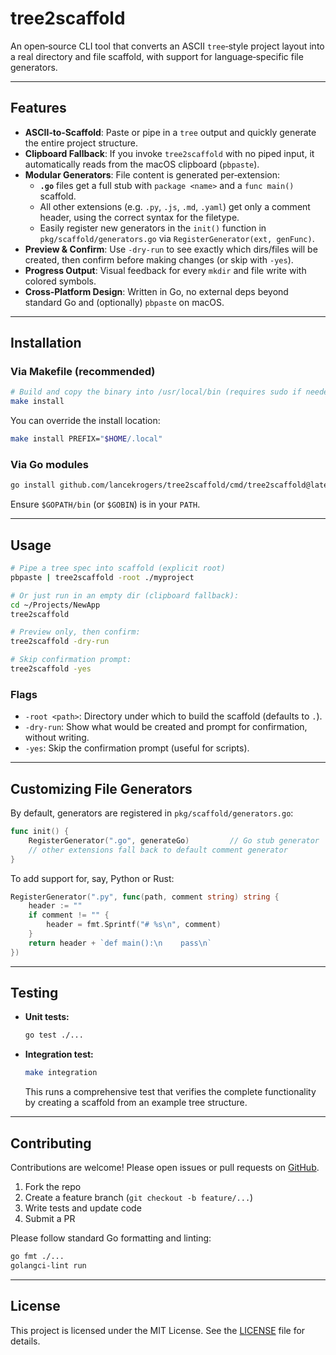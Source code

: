 # tree2scaffold

An open‑source CLI tool that converts an ASCII `tree`‑style project layout into a real directory and file scaffold, with support for language‑specific file generators.

---

## Features

- **ASCII‑to‑Scaffold**: Paste or pipe in a `tree` output and quickly generate the entire project structure.
- **Clipboard Fallback**: If you invoke `tree2scaffold` with no piped input, it automatically reads from the macOS clipboard (`pbpaste`).
- **Modular Generators**: File content is generated per‑extension:
  - **`.go`** files get a full stub with `package <name>` and a `func main()` scaffold.
  - All other extensions (e.g. `.py`, `.js`, `.md`, `.yaml`) get only a comment header, using the correct syntax for the filetype.
  - Easily register new generators in the `init()` function in `pkg/scaffold/generators.go` via `RegisterGenerator(ext, genFunc)`.
- **Preview & Confirm**: Use `-dry-run` to see exactly which dirs/files will be created, then confirm before making changes (or skip with `-yes`).
- **Progress Output**: Visual feedback for every `mkdir` and file write with colored symbols.
- **Cross‑Platform Design**: Written in Go, no external deps beyond standard Go and (optionally) `pbpaste` on macOS.

---

## Installation

### Via Makefile (recommended)

```bash
# Build and copy the binary into /usr/local/bin (requires sudo if needed)
make install
```

You can override the install location:

```bash
make install PREFIX="$HOME/.local"
```

### Via Go modules

```bash
go install github.com/lancekrogers/tree2scaffold/cmd/tree2scaffold@latest
```

Ensure `$GOPATH/bin` (or `$GOBIN`) is in your `PATH`.

---

## Usage

```bash
# Pipe a tree spec into scaffold (explicit root)
pbpaste | tree2scaffold -root ./myproject

# Or just run in an empty dir (clipboard fallback):
cd ~/Projects/NewApp
tree2scaffold

# Preview only, then confirm:
tree2scaffold -dry-run

# Skip confirmation prompt:
tree2scaffold -yes
```

### Flags

- `-root <path>`: Directory under which to build the scaffold (defaults to `.`).
- `-dry-run`: Show what would be created and prompt for confirmation, without writing.
- `-yes`: Skip the confirmation prompt (useful for scripts).

---

## Customizing File Generators

By default, generators are registered in `pkg/scaffold/generators.go`:

```go
func init() {
    RegisterGenerator(".go", generateGo)         // Go stub generator
    // other extensions fall back to default comment generator
}
```

To add support for, say, Python or Rust:

```go
RegisterGenerator(".py", func(path, comment string) string {
    header := ""
    if comment != "" {
        header = fmt.Sprintf("# %s\n", comment)
    }
    return header + `def main():\n    pass\n`
})
```

---

## Testing

- **Unit tests:**

  ```bash
  go test ./...
  ```

- **Integration test:**
  ```bash
  make integration
  ```
  
  This runs a comprehensive test that verifies the complete functionality by creating a scaffold from an example tree structure.

---

## Contributing

Contributions are welcome! Please open issues or pull requests on [GitHub](https://github.com/lancekrogers/tree2scaffold).

1. Fork the repo
2. Create a feature branch (`git checkout -b feature/...`)
3. Write tests and update code
4. Submit a PR

Please follow standard Go formatting and linting:

```bash
go fmt ./...
golangci-lint run
```

---

## License

This project is licensed under the MIT License. See the [LICENSE](LICENSE) file for details.
